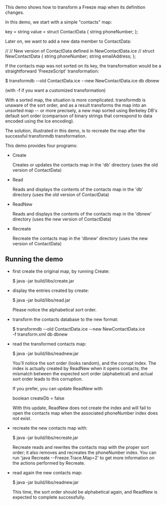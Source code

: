 This demo shows how to transform a Freeze map when its definition
changes.

In this demo, we start with a simple "contacts" map:

  key = string
  value = struct ContactData
          {
             string phoneNumber;
          };

Later on, we want to add a new data member to ContactData:

//
// New version of ContactData defined in NewContactData.ice
//
struct NewContactData
{
    string phoneNumber;
    string emailAddress;
};

If the contacts map was not sorted on its key, the transformation
would be a straightforward 'FreezeScript' transformation:

$ transformdb --old ContactData.ice --new NewContactData.ice db dbnew

(with -f <xml-file> if you want a customized transformation)

With a sorted map, the situation is more complicated. transformdb
is unaware of the sort order, and as a result transforms the map into
an unsorted map -- or more precisely, a new map sorted using Berkeley
DB's default sort order (comparison of binary strings that correspond
to data encoded using the Ice encoding).

The solution, illustrated in this demo, is to recreate the map
after the successful transformdb transformation.

This demo provides four programs:

 - Create

   Creates or updates the contacts map in the 'db' directory (uses
   the old version of ContactData)

 - Read

   Reads and displays the contents of the contacts map in the 'db'
   directory (uses the old version of ContactData)

 - ReadNew

   Reads and displays the contents of the contacts map in the 'dbnew'
   directory (uses the new version of ContactData)

 - Recreate

   Recreate the contacts map in the 'dbnew' directory (uses the new
   version of ContactData)

Running the demo
----------------

 - first create the original map, by running Create:

   $ java -jar build/libs/create.jar

 - display the entries created by create:

   $ java -jar build/libs/read.jar

   Please notice the alphabetical sort order.

 - transform the contacts database to the new format:

   $  transformdb --old ContactData.ice --new NewContactData.ice \
       -f transform.xml db dbnew

 - read the transformed contacts map:

   $ java -jar build/libs/readnew.jar

   You'll notice the sort order (looks random), and the corrupt index.
   The index is actually created by ReadNew when it opens contacts;
   the mismatch between the expected sort order (alphabetical) and
   actual sort order leads to this corruption.

   If you prefer, you can update ReadNew with

      boolean createDb = false

   With this update, ReadNew does not create the index and will fail
   to open the contacts map when the associated phoneNumber index does
   not exist.

 - recreate the new contacts map with:

   $ java -jar build/libs/recreate.jar

   Recreate reads and rewrites the contacts map with the proper sort
   order; it also removes and recreates the phoneNumber index. You can
   run 'java Recreate --Freeze.Trace.Map=2' to get more information on
   the actions performed by Recreate.

 - read again the new contacts map:

   $ java -jar build/libs/readnew.jar

   This time, the sort order should be alphabetical again, and ReadNew
   is expected to complete successfully.

